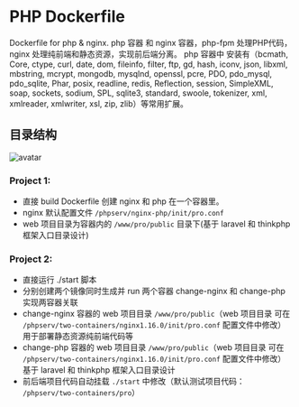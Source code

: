 # PHP Dockerfile
Dockerfile for php & nginx. php 容器 和 nginx 容器，php-fpm 处理PHP代码，nginx 处理纯前端和静态资源，实现前后端分离。 php 容器中 安装有（bcmath, Core, ctype, curl, date, dom, fileinfo, filter, ftp, gd, hash, iconv, json, libxml, mbstring, mcrypt, mongodb, mysqlnd, openssl, pcre, PDO, pdo_mysql, pdo_sqlite, Phar, posix, readline, redis, Reflection, session, SimpleXML, soap, sockets, sodium, SPL, sqlite3, standard, swoole, tokenizer, xml, xmlreader, xmlwriter, xsl, zip, zlib）等常用扩展。
## 目录结构
![avatar](http://chuantu.xyz/t6/739/1594795366x992249049.png)
### Project 1:
- 直接 build Dockerfile 创建 nginx 和 php 在一个容器里。
- nginx 默认配置文件 `/phpserv/nginx-php/init/pro.conf` 
- web 项目目录为容器内的 `/www/pro/public` 目录下(基于 laravel 和 thinkphp 框架入口目录设计)
### Project 2:
- 直接运行 ./start 脚本
- 分别创建两个镜像同时生成并 run 两个容器 change-nginx 和 change-php 实现两容器关联
- change-nginx 容器的 web 项目目录 `/www/pro/public`（web 项目目录 可在 `/phpserv/two-containers/nginx1.16.0/init/pro.conf` 配置文件中修改） 用于部署静态资源纯前端代码等
- change-php 容器的 web 项目目录 `/www/pro/public`（web 项目目录 可在 `/phpserv/two-containers/nginx1.16.0/init/pro.conf` 配置文件中修改） 基于 laravel 和 thinkphp 框架入口目录设计
- 前后端项目代码自动挂载 `./start` 中修改（默认测试项目代码： `/phpserv/two-containers/pro`）